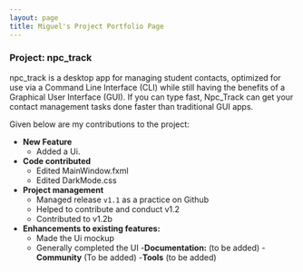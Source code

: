 ```yaml
---
layout: page
title: Miguel's Project Portfolio Page
---
```


### Project: npc_track

npc_track is a desktop app for managing student contacts, optimized for use via a Command Line Interface (CLI) while still
having the benefits of a Graphical User Interface (GUI). If you can type fast, Npc_Track can get your contact
management tasks done faster than traditional GUI apps.


Given below are my contributions to the project:

- **New Feature**
	- Added a Ui.
- **Code contributed**
	- Edited MainWindow.fxml
	- Edited DarkMode.css
- **Project management**
	- Managed release `v1.1` as a practice on Github
	- Helped to contribute and conduct v1.2
	- Contributed to v1.2b
- **Enhancements to existing features:**
	- Made the Ui mockup
	- Generally completed the UI
-**Documentation:**
(to be added)
-**Community**
(To be added)
-**Tools**
(to be added)

